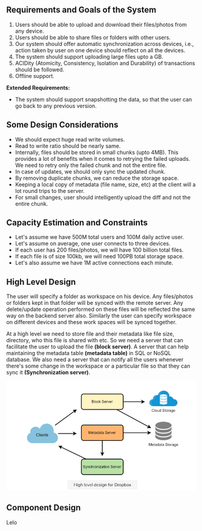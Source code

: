 ## Requirements and Goals of the System

1. Users should be able to upload and download their files/photos from any device.
2. Users should be able to share files or folders with other users.
3. Our system should offer automatic synchronization across devices, i.e., action taken by user on one device should reflect on all the devices.
4. The system should support uploading large files upto a GB.
5. ACIDity (Atomicity, Consistency, Isolation and Durability) of transactions should  be followed.
6. Offline support.



**Extended Requirements:**

- The system should support snapshotting the data, so that the user can go back to any previous version.



## Some Design Considerations

- We should expect huge read write volumes.
- Read to write ratio should be nearly same.
- Internally, files should be stored in small chunks (upto 4MB). This provides a lot of benefits when it comes to retrying the failed uploads. We need to retry only the failed chunk and not the entire file.
- In case of updates, we should only sync the updated chunk.
- By removing duplicate chunks, we can reduce the storage space.
- Keeping a local copy of metadata (file name, size, etc) at the client will a lot round trips to the server.
- For small changes, user should intelligently upload the diff and not the entire chunk.



## Capacity Estimation and Constraints

- Let's assume we have 500M total users and 100M daily active user.
- Let's assume on average, one user connects to three devices.
- If each user has 200 files/photos, we will have 100 billion total files.
- If each file is of size 100kb, we will need 100PB total storage space.
- Let's also assume we have 1M active connections each minute.



## High Level Design

The user will specify a folder as workspace on his device. Any files/photos or folders kept in that folder will be synced with the remote server. Any delete/update operation performed on these files will be reflected the same way on the backend server also. Similarly the user can specify workspace on different devices and these work spaces will be synced together.

At a high level we need to store file and their metadata like file size, directory, who this file is shared with etc. So we need a server that can facilitate the user to upload the file **(block server)**. A server that can help maintaining the metadata table **(metadata table)** in SQL or NoSQL database. We also need a server that can notify all the users whenever there's some change in the workspace or a particular file so that they can sync it **(Synchronization server)**.

![](/assets/Dropbox_HLD.PNG)



## Component Design

Lelo
